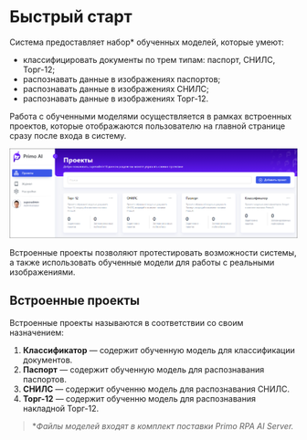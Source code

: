 # Быстрый старт

Система предоставляет набор\* обученных моделей, которые умеют:
* классифицировать документы по трем типам: паспорт, СНИЛС, Торг-12;
* распознавать данные в изображениях паспортов;
* распознавать данные в изображениях СНИЛС;
* распознавать данные в изображениях Торг-12.

Работа с обученными моделями осуществляется в рамках встроенных проектов, которые отображаются пользователю на главной странице сразу после входа в систему. 

![](<../../../.gitbook/assets1/primo-ai/embedded-projects.png>)

Встроенные проекты позволяют протестировать возможности системы, а также использовать обученные модели для работы с реальными изображениями. 


## Встроенные проекты

Встроенные проекты называются в соответствии со своим назначением:
1. **Классификатор** — содержит обученную модель для классификации документов.
2. **Паспорт** — содержит обученную модель для распознавания паспортов.
3. **СНИЛС** — содержит обученню модель для распознавания СНИЛС.
4. **Торг-12** — содержит обученню модель для распознавания накладной Торг-12.



> \**Файлы моделей входят в комплект поставки Primo RPA AI Server.*

